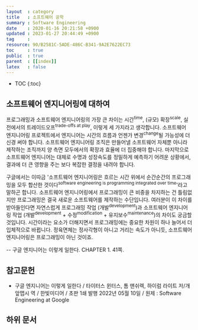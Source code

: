 ```yaml
---
layout  : category
title   : 소프트웨어 공학
summary : Software Engineering
date    : 2020-01-16 20:21:58 +0900
updated : 2023-01-27 20:44:49 +0900
tag     : 
resource: 90/B2581C-5ADE-486C-B341-9A2E7622EC73
toc     : true
public  : true
parent  : [[index]]
latex   : false
---
```

* TOC
{:toc}

## 소프트웨어 엔지니어링에 대하여

>
프로그래밍과 소프트웨어 엔지니어링의 가장 큰 차이는 시간<sup>time</sup>, (규모) 확장<sup>scale</sup>, 실전에서의 트레이드오프<sup>trade-offs at play</sup>, 이렇게 세 가지라고 생각합니다.
소프트웨어 엔지니어링 프로젝트에서 엔지니어는 시간의 흐름과 언젠가 변경<sup>change</sup>될 가능성에 더 신경 써야 합니다.
소프트웨어 엔지니어링 조직은 만들어낼 소프트웨어 자체뿐 아니라 제작하는 조직까지 양 측면 모두에서의 확장과 효율에 더 집중해야 합니다.
마지막으로 소프트웨어 엔지니어는 대체로 수명과 성장속도를 정밀하게 예측하기 어려운 상황에서, 결과에 더 큰 영향을 주는 보다 복잡한 결정을 내려야 합니다.
>
구글에서는 이따금 '소프트웨어 엔지니어링은 흐르는 시간 위에서 순간순간의 프로그래밍을 모두 합산한 것이다<sup>software engineering is programming integrated over time</sup>'라고 말하곤 합니다.
소프트웨어 엔지니어링에서 프로그래밍이 큰 비중을 차지하는 건 틀림없지만 프로그래밍은 결국 새로운 소프트웨어를 제작하는 수단입니다.
여러분이 이 차이를 받아들인다면 자연스럽게 프로그래밍 작업 (개발<sup>development</sup>)과 소프트웨어 엔지니어링 작업 (개발<sup>development</sup> + 수정<sup>modification</sup> + 유지보수<sup>maintenance</sup>)의 차이도 궁금할 것입니다.
시간이라는 요소가 더해지면서 프로그래밍에는 중요한 차원이 하나 늘어서 더 입체적으로 바뀝니다.
정육면체는 정사각형이 아니고 거리는 속도가 아니듯, 소프트웨어 엔지니어링은 프로그래밍이 아닌 것이죠.
>
-- 구글 엔지니어는 이렇게 일한다. CHAPTER 1. 41쪽.

## 참고문헌

- 구글 엔지니어는 이렇게 일한다 / 타이터스 윈터스, 톰 맨쉬렉, 하이럼 라이트 저/개앞맵시 역 / 한빛미디어 / 초판 1쇄 발행 2022년 05월 10일 / 원제 : Software Engineering at Google

## 하위 문서

